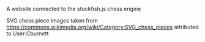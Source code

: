 A website connected to the stockfish.js chess engine

SVG chess piece images taken from https://commons.wikimedia.org/wiki/Category:SVG_chess_pieces
attributed to User:Cburnett